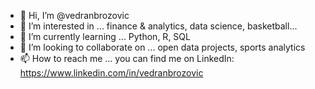 - 👋 Hi, I’m @vedranbrozovic
- 👀 I’m interested in ... finance & analytics, data science, basketball...
- 🌱 I’m currently learning ... Python, R, SQL
- 💞️ I’m looking to collaborate on ... open data projects, sports analytics
- 📫 How to reach me ... you can find me on LinkedIn: https://www.linkedin.com/in/vedranbrozovic

<!---
vedranbrozovic/vedranbrozovic is a ✨ special ✨ repository because its `README.md` (this file) appears on your GitHub profile.
You can click the Preview link to take a look at your changes.
--->
